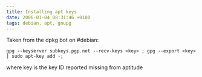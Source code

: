 ```yaml
---
title: Installing apt keys
date: 2006-01-04 08:31:46 +0100
tags: debian, apt, gnupg
---
```


Taken from the dpkg bot on #debian:

    gpg --keyserver subkeys.pgp.net --recv-keys <key> ; gpg --export <key> | sudo apt-key add -;

where key is the key ID reported missing from aptitude
